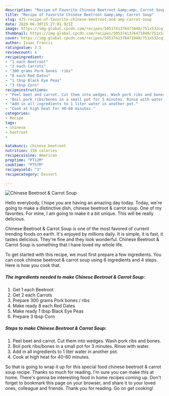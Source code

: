 ```yaml
---
description: "Recipe of Favorite Chinese Beetroot &amp;amp; Carrot Soup"
title: "Recipe of Favorite Chinese Beetroot &amp;amp; Carrot Soup"
slug: 475-recipe-of-favorite-chinese-beetroot-and-amp-carrot-soup
date: 2020-06-30T15:27:01.921Z
image: https://img-global.cpcdn.com/recipes/5053741376471040/751x532cq70/chinese-beetroot-carrot-soup-recipe-main-photo.jpg
thumbnail: https://img-global.cpcdn.com/recipes/5053741376471040/751x532cq70/chinese-beetroot-carrot-soup-recipe-main-photo.jpg
cover: https://img-global.cpcdn.com/recipes/5053741376471040/751x532cq70/chinese-beetroot-carrot-soup-recipe-main-photo.jpg
author: Isaac Francis
ratingvalue: 3.5
reviewcount: 4
recipeingredient:
- "1 each Beetroot"
- "2 each Carrots"
- "300 grams Pork bones  ribs"
- "8 each Red Dates"
- "1 tbsp Black Eye Peas"
- "3 tbsp Corn"
recipeinstructions:
- "Peel beet and carrot. Cut them into wedges. Wash pork ribs and bones."
- "Boil pork ribs/bones in a small pot for 3 minutes. Rinse with water."
- "Add in all ingredients to 1 liter water in another pot."
- "Cook at high heat for 40-60 minutes."
categories:
- Recipe
tags:
- chinese
- beetroot
- 

katakunci: chinese beetroot  
nutrition: 158 calories
recipecuisine: American
preptime: "PT12M"
cooktime: "PT57M"
recipeyield: "3"
recipecategory: Dessert

---
```



![Chinese Beetroot &amp; Carrot Soup](https://img-global.cpcdn.com/recipes/5053741376471040/751x532cq70/chinese-beetroot-carrot-soup-recipe-main-photo.jpg)

Hello everybody, I hope you are having an amazing day today. Today, we're going to make a distinctive dish, chinese beetroot &amp; carrot soup. One of my favorites. For mine, I am going to make it a bit unique. This will be really delicious.



Chinese Beetroot &amp; Carrot Soup is one of the most favored of current trending foods on earth. It's enjoyed by millions daily. It is simple, it is fast, it tastes delicious. They're fine and they look wonderful. Chinese Beetroot &amp; Carrot Soup is something that I have loved my whole life.


To get started with this recipe, we must first prepare a few ingredients. You can cook chinese beetroot &amp; carrot soup using 6 ingredients and 4 steps. Here is how you cook that.

<!--inarticleads1-->

##### The ingredients needed to make Chinese Beetroot &amp; Carrot Soup:

1. Get 1 each Beetroot
1. Get 2 each Carrots
1. Prepare 300 grams Pork bones / ribs
1. Make ready 8 each Red Dates
1. Make ready 1 tbsp Black Eye Peas
1. Prepare 3 tbsp Corn




<!--inarticleads2-->

##### Steps to make Chinese Beetroot &amp; Carrot Soup:

1. Peel beet and carrot. Cut them into wedges. Wash pork ribs and bones.
1. Boil pork ribs/bones in a small pot for 3 minutes. Rinse with water.
1. Add in all ingredients to 1 liter water in another pot.
1. Cook at high heat for 40-60 minutes.




So that is going to wrap it up for this special food chinese beetroot &amp; carrot soup recipe. Thanks so much for reading. I'm sure you can make this at home. There's gonna be interesting food in home recipes coming up. Don't forget to bookmark this page on your browser, and share it to your loved ones, colleague and friends. Thank you for reading. Go on get cooking!
